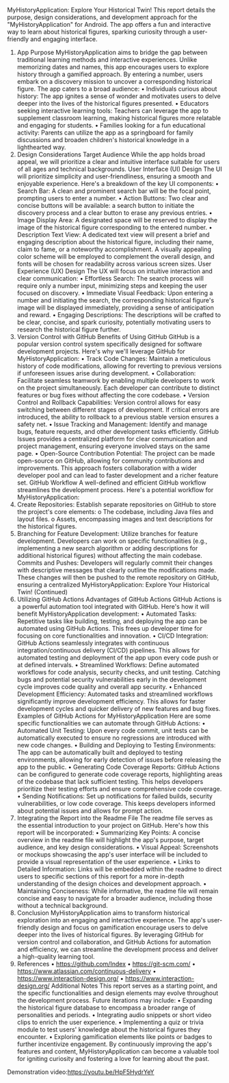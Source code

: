 MyHistoryApplication: Explore Your Historical Twin!
This report details the purpose, design considerations, and development approach for the "MyHistoryApplication" for Android. The app offers a fun and interactive way to learn about historical figures, sparking curiosity through a user-friendly and engaging interface.
1. App Purpose
MyHistoryApplication aims to bridge the gap between traditional learning methods and interactive experiences. Unlike memorizing dates and names, this app encourages users to explore history through a gamified approach. By entering a number, users embark on a discovery mission to uncover a corresponding historical figure. The app caters to a broad audience:
•	Individuals curious about history: The app ignites a sense of wonder and motivates users to delve deeper into the lives of the historical figures presented.
•	Educators seeking interactive learning tools: Teachers can leverage the app to supplement classroom learning, making historical figures more relatable and engaging for students.
•	Families looking for a fun educational activity: Parents can utilize the app as a springboard for family discussions and broaden children's historical knowledge in a lighthearted way.
2. Design Considerations
Target Audience
While the app holds broad appeal, we will prioritize a clear and intuitive interface suitable for users of all ages and technical backgrounds.
User Interface (UI) Design
The UI will prioritize simplicity and user-friendliness, ensuring a smooth and enjoyable experience. Here's a breakdown of the key UI components:
•	Search Bar: A clean and prominent search bar will be the focal point, prompting users to enter a number.
•	Action Buttons: Two clear and concise buttons will be available: a search button to initiate the discovery process and a clear button to erase any previous entries.
•	Image Display Area: A designated space will be reserved to display the image of the historical figure corresponding to the entered number.
•	Description Text View: A dedicated text view will present a brief and engaging description about the historical figure, including their name, claim to fame, or a noteworthy accomplishment.
A visually appealing color scheme will be employed to complement the overall design, and fonts will be chosen for readability across various screen sizes.
User Experience (UX) Design
The UX will focus on intuitive interaction and clear communication:
•	Effortless Search: The search process will require only a number input, minimizing steps and keeping the user focused on discovery.
•	Immediate Visual Feedback: Upon entering a number and initiating the search, the corresponding historical figure's image will be displayed immediately, providing a sense of anticipation and reward.
•	Engaging Descriptions: The descriptions will be crafted to be clear, concise, and spark curiosity, potentially motivating users to research the historical figure further.
3. Version Control with GitHub
Benefits of Using GitHub
GitHub is a popular version control system specifically designed for software development projects. Here's why we'll leverage GitHub for MyHistoryApplication:
•	Track Code Changes: Maintain a meticulous history of code modifications, allowing for reverting to previous versions if unforeseen issues arise during development.
•	Collaboration: Facilitate seamless teamwork by enabling multiple developers to work on the project simultaneously. Each developer can contribute to distinct features or bug fixes without affecting the core codebase.
•	Version Control and Rollback Capabilities: Version control allows for easy switching between different stages of development. If critical errors are introduced, the ability to rollback to a previous stable version ensures a safety net.
•	Issue Tracking and Management: Identify and manage bugs, feature requests, and other development tasks efficiently. GitHub Issues provides a centralized platform for clear communication and project management, ensuring everyone involved stays on the same page.
•	Open-Source Contribution Potential: The project can be made open-source on GitHub, allowing for community contributions and improvements. This approach fosters collaboration with a wider developer pool and can lead to faster development and a richer feature set.
GitHub Workflow
A well-defined and efficient GitHub workflow streamlines the development process. Here's a potential workflow for MyHistoryApplication:
1.	Create Repositories: Establish separate repositories on GitHub to store the project's core elements: 
o	The codebase, including Java files and layout files.
o	Assets, encompassing images and text descriptions for the historical figures.
2.	Branching for Feature Development: Utilize branches for feature development. Developers can work on specific functionalities (e.g., implementing a new search algorithm or adding descriptions for additional historical figures) without affecting the main codebase.
Commits and Pushes: Developers will regularly commit their changes with descriptive messages that clearly outline the modifications made. These changes will then be pushed to the remote repository on GitHub, ensuring a centralized MyHistoryApplication: Explore Your Historical Twin! (Continued)
4. Utilizing GitHub Actions
Advantages of GitHub Actions
GitHub Actions is a powerful automation tool integrated with GitHub. Here's how it will benefit MyHistoryApplication development:
•	Automated Tasks: Repetitive tasks like building, testing, and deploying the app can be automated using GitHub Actions. This frees up developer time for focusing on core functionalities and innovation.
•	CI/CD Integration: GitHub Actions seamlessly integrates with continuous integration/continuous delivery (CI/CD) pipelines. This allows for automated testing and deployment of the app upon every code push or at defined intervals.
•	Streamlined Workflows: Define automated workflows for code analysis, security checks, and unit testing. Catching bugs and potential security vulnerabilities early in the development cycle improves code quality and overall app security.
•	Enhanced Development Efficiency: Automated tasks and streamlined workflows significantly improve development efficiency. This allows for faster development cycles and quicker delivery of new features and bug fixes.
Examples of GitHub Actions for MyHistoryApplication
Here are some specific functionalities we can automate through GitHub Actions:
•	Automated Unit Testing: Upon every code commit, unit tests can be automatically executed to ensure no regressions are introduced with new code changes.
•	Building and Deploying to Testing Environments: The app can be automatically built and deployed to testing environments, allowing for early detection of issues before releasing the app to the public.
•	Generating Code Coverage Reports: GitHub Actions can be configured to generate code coverage reports, highlighting areas of the codebase that lack sufficient testing. This helps developers prioritize their testing efforts and ensure comprehensive code coverage.
•	Sending Notifications: Set up notifications for failed builds, security vulnerabilities, or low code coverage. This keeps developers informed about potential issues and allows for prompt action.
5. Integrating the Report into the Readme File
The readme file serves as the essential introduction to your project on GitHub. Here's how this report will be incorporated:
•	Summarizing Key Points: A concise overview in the readme file will highlight the app's purpose, target audience, and key design considerations.
•	Visual Appeal: Screenshots or mockups showcasing the app's user interface will be included to provide a visual representation of the user experience.
•	Links to Detailed Information: Links will be embedded within the readme to direct users to specific sections of this report for a more in-depth understanding of the design choices and development approach.
•	Maintaining Conciseness: While informative, the readme file will remain concise and easy to navigate for a broader audience, including those without a technical background.
6. Conclusion
MyHistoryApplication aims to transform historical exploration into an engaging and interactive experience. The app's user-friendly design and focus on gamification encourage users to delve deeper into the lives of historical figures. By leveraging GitHub for version control and collaboration, and GitHub Actions for automation and efficiency, we can streamline the development process and deliver a high-quality learning tool.
7. References
•	https://github.com/Index
•	https://git-scm.com/
•	https://www.atlassian.com/continuous-delivery
•	https://www.interaction-design.org/
•	https://www.interaction-design.org/
Additional Notes
This report serves as a starting point, and the specific functionalities and design elements may evolve throughout the development process. Future iterations may include:
•	Expanding the historical figure database to encompass a broader range of personalities and periods.
•	Integrating audio snippets or short video clips to enrich the user experience.
•	Implementing a quiz or trivia module to test users' knowledge about the historical figures they encounter.
•	Exploring gamification elements like points or badges to further incentivize engagement.
By continuously improving the app's features and content, MyHistoryApplication can become a valuable tool for igniting curiosity and fostering a love for learning about the past.

Demonstration video:https://youtu.be/HpF5HydrYeY
